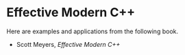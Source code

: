# Effective Modern C++

Here are examples and applications from the following book.
- Scott Meyers, *Effective Modern C++*